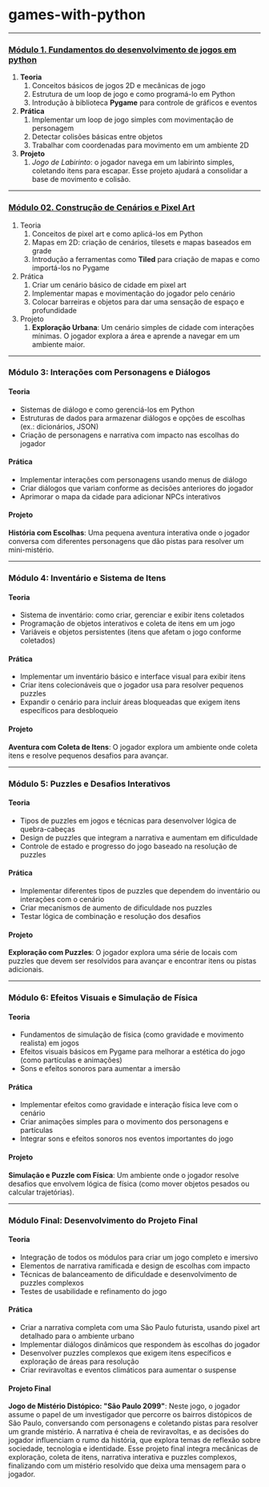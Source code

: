 # games-with-python

---
### **[Módulo 1. Fundamentos do desenvolvimento de jogos em python](Módulo%2001.%20Fundamentos%20do%20desenvolvimento%20de%20jogos%20em%20python.md)**

1. **Teoria**
	1. Conceitos básicos de jogos 2D e mecânicas de jogo
	2. Estrutura de um loop de jogo e como programá-lo em Python
	3. Introdução à biblioteca **Pygame** para controle de gráficos e eventos
2. **Prática**
	1. Implementar um loop de jogo simples com movimentação de personagem
	2. Detectar colisões básicas entre objetos
	3. Trabalhar com coordenadas para movimento em um ambiente 2D
3. **Projeto**
	1. *Jogo de Labirinto*: o jogador navega em um labirinto simples, coletando itens para escapar. Esse projeto ajudará a consolidar a base de movimento e colisão.

---

### [Módulo 02. Construção de Cenários e Pixel Art](Módulo%2002.%20Construção%20de%20Cenários%20e%20Pixel%20Art.md)

1. Teoria
	1. Conceitos de pixel art e como aplicá-los em Python
	2. Mapas em 2D: criação de cenários, tilesets e mapas baseados em grade
	3. Introdução a ferramentas como **Tiled** para criação de mapas e como importá-los no Pygame
2. Prática
	1. Criar um cenário básico de cidade em pixel art
	2. Implementar mapas e movimentação do jogador pelo cenário
	3. Colocar barreiras e objetos para dar uma sensação de espaço e profundidade
3. Projeto
	1. **Exploração Urbana**: Um cenário simples de cidade com interações mínimas. O jogador explora a área e aprende a navegar em um ambiente maior.

---

### **Módulo 3: Interações com Personagens e Diálogos**

#### Teoria

- Sistemas de diálogo e como gerenciá-los em Python
- Estruturas de dados para armazenar diálogos e opções de escolhas (ex.: dicionários, JSON)
- Criação de personagens e narrativa com impacto nas escolhas do jogador

#### Prática

- Implementar interações com personagens usando menus de diálogo
- Criar diálogos que variam conforme as decisões anteriores do jogador
- Aprimorar o mapa da cidade para adicionar NPCs interativos

#### Projeto

**História com Escolhas**: Uma pequena aventura interativa onde o jogador conversa com diferentes personagens que dão pistas para resolver um mini-mistério.

---

### **Módulo 4: Inventário e Sistema de Itens**

#### Teoria

- Sistema de inventário: como criar, gerenciar e exibir itens coletados
- Programação de objetos interativos e coleta de itens em um jogo
- Variáveis e objetos persistentes (itens que afetam o jogo conforme coletados)

#### Prática

- Implementar um inventário básico e interface visual para exibir itens
- Criar itens colecionáveis que o jogador usa para resolver pequenos puzzles
- Expandir o cenário para incluir áreas bloqueadas que exigem itens específicos para desbloqueio

#### Projeto

**Aventura com Coleta de Itens**: O jogador explora um ambiente onde coleta itens e resolve pequenos desafios para avançar.

---

### **Módulo 5: Puzzles e Desafios Interativos**

#### Teoria

- Tipos de puzzles em jogos e técnicas para desenvolver lógica de quebra-cabeças
- Design de puzzles que integram a narrativa e aumentam em dificuldade
- Controle de estado e progresso do jogo baseado na resolução de puzzles

#### Prática

- Implementar diferentes tipos de puzzles que dependem do inventário ou interações com o cenário
- Criar mecanismos de aumento de dificuldade nos puzzles
- Testar lógica de combinação e resolução dos desafios

#### Projeto

**Exploração com Puzzles**: O jogador explora uma série de locais com puzzles que devem ser resolvidos para avançar e encontrar itens ou pistas adicionais.

---

### **Módulo 6: Efeitos Visuais e Simulação de Física**

#### Teoria

- Fundamentos de simulação de física (como gravidade e movimento realista) em jogos
- Efeitos visuais básicos em Pygame para melhorar a estética do jogo (como partículas e animações)
- Sons e efeitos sonoros para aumentar a imersão

#### Prática

- Implementar efeitos como gravidade e interação física leve com o cenário
- Criar animações simples para o movimento dos personagens e partículas
- Integrar sons e efeitos sonoros nos eventos importantes do jogo

#### Projeto

**Simulação e Puzzle com Física**: Um ambiente onde o jogador resolve desafios que envolvem lógica de física (como mover objetos pesados ou calcular trajetórias).

---

### **Módulo Final: Desenvolvimento do Projeto Final**

#### Teoria

- Integração de todos os módulos para criar um jogo completo e imersivo
- Elementos de narrativa ramificada e design de escolhas com impacto
- Técnicas de balanceamento de dificuldade e desenvolvimento de puzzles complexos
- Testes de usabilidade e refinamento do jogo

#### Prática

- Criar a narrativa completa com uma São Paulo futurista, usando pixel art detalhado para o ambiente urbano
- Implementar diálogos dinâmicos que respondem às escolhas do jogador
- Desenvolver puzzles complexos que exigem itens específicos e exploração de áreas para resolução
- Criar reviravoltas e eventos climáticos para aumentar o suspense

#### Projeto Final

**Jogo de Mistério Distópico: "São Paulo 2099"**: Neste jogo, o jogador assume o papel de um investigador que percorre os bairros distópicos de São Paulo, conversando com personagens e coletando pistas para resolver um grande mistério. A narrativa é cheia de reviravoltas, e as decisões do jogador influenciam o rumo da história, que explora temas de reflexão sobre sociedade, tecnologia e identidade. Esse projeto final integra mecânicas de exploração, coleta de itens, narrativa interativa e puzzles complexos, finalizando com um mistério resolvido que deixa uma mensagem para o jogador.